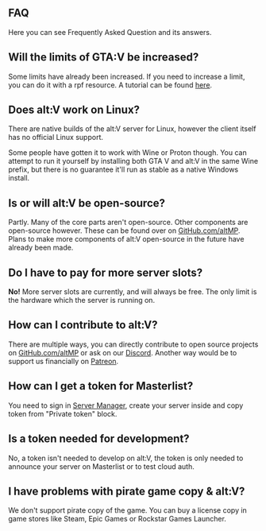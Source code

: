 ## FAQ

Here you can see Frequently Asked Question and its answers.

## Will the limits of GTA:V be increased?

Some limits have already been increased. If you need to increase a limit, you can do it with a rpf resource. A tutorial can be found [here](~/altv-docs-gta/articles/tutorials/overwrite_gameconfig.md).

## Does alt:V work on Linux?

There are native builds of the alt:V server for Linux, however the client itself has no official Linux support.

Some people have gotten it to work with Wine or Proton though. You can attempt to run it yourself by installing both GTA V and alt:V in the same Wine prefix, but there is no guarantee it'll run as stable as a native Windows install.

## Is or will alt:V be open-source?

Partly. Many of the core parts aren't open-source. Other components are open-source however. These can be found over on [GitHub.com/altMP](https://github.com/altmp). Plans to make more components of alt:V open-source in the future have already been made.

## Do I have to pay for more server slots?

**No!** More server slots are currently, and will always be free.
The only limit is the hardware which the server is running on.

## How can I contribute to alt:V?

There are multiple ways, you can directly contribute to open source projects on [GitHub.com/altMP](https://github.com/altmp) or ask on our [Discord](https://discord.altv.mp/).
Another way would be to support us financially on [Patreon](https://www.patreon.com/altVMP).

## How can I get a token for Masterlist?

You need to sign in [Server Manager](https://my.alt-mp.com), create your server inside and copy token from "Private token" block.

## Is a token needed for development?

No, a token isn't needed to develop on alt:V, the token is only needed to announce your server on Masterlist or to test cloud auth.

## I have problems with pirate game copy & alt:V?

We don't support pirate copy of the game. You can buy a license copy in game stores like Steam, Epic Games or Rockstar Games Launcher.